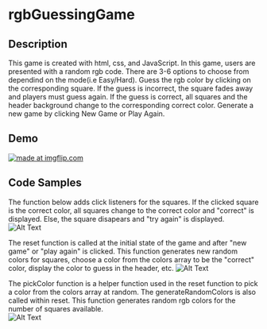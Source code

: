 # rgbGuessingGame  
## Description
This game is created with html, css, and JavaScript. In this game, users are presented with a random rgb code. 
There are 3-6 options to choose from dependind on the mode(i.e Easy/Hard). Guess the rgb color by clicking on the corresponding
square. If the guess is incorrect, the square fades away and players must guess again. If the guess is correct, all squares and the
header background change to the corresponding correct color. Generate a new game by clicking New Game or Play Again.

## Demo
<a href="https://imgflip.com/gif/3q2ept"><img src="https://i.imgflip.com/3q2ept.gif" title="made at imgflip.com"/></a>

## Code Samples
The function below adds click listeners for the squares. If the clicked square is the correct color, all squares change to the correct
color and "correct" is displayed. Else, the square disapears and "try again" is displayed.
![Alt Text](https://github.com/docmu/rgbGuessingGame/blob/master/Screenshot%20(66).png)

The reset function is called at the initial state of the game and after "new game" or "play again" is clicked. This function generates
new random colors for squares, choose a color from the colors array to be the "correct" color, display the color to guess in the header,
etc.
![Alt Text](https://github.com/docmu/rgbGuessingGame/blob/master/Screenshot%20(67).png)

The pickColor function is a helper function used in the reset function to pick a color from the colors array at random. The generateRandomColors is also called within reset. This function generates random rgb colors for the number of squares available.  
![Alt Text](https://github.com/docmu/rgbGuessingGame/blob/master/Screenshot%20(68).png)
